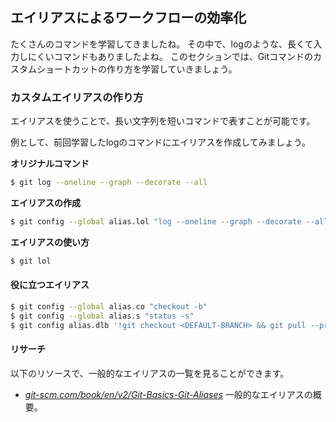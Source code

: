 ## エイリアスによるワークフローの効率化

たくさんのコマンドを学習してきましたね。 その中で、logのような、長くて入力しにくいコマンドもありましたよね。 このセクションでは、Gitコマンドのカスタムショートカットの作り方を学習していきましょう。

### カスタムエイリアスの作り方

エイリアスを使うことで、長い文字列を短いコマンドで表すことが可能です。

例として、前回学習したlogのコマンドにエイリアスを作成してみましょう。

**オリジナルコマンド**

```sh
$ git log --oneline --graph --decorate --all
```

**エイリアスの作成**

```sh
$ git config --global alias.lol "log --oneline --graph --decorate --all"
```

**エイリアスの使い方**

```sh
$ git lol
```

#### 役に立つエイリアス

```sh
$ git config --global alias.co "checkout -b"
$ git config --global alias.s "status -s"
$ git config alias.dlb '!git checkout <DEFAULT-BRANCH> && git pull --prune && git branch --merged | grep -v "\*" | xargs -n 1 git branch -d'
```

#### リサーチ

以下のリソースで、一般的なエイリアスの一覧を見ることができます。

- *[git-scm.com/book/en/v2/Git-Basics-Git-Aliases](https://git-scm.com/book/en/v2/Git-Basics-Git-Aliases)* 一般的なエイリアスの概要。